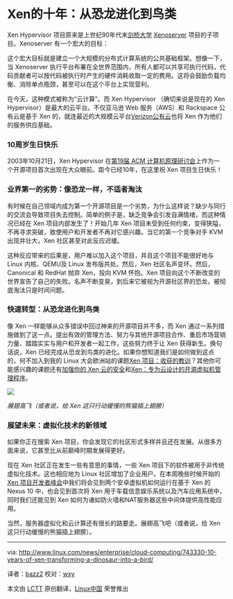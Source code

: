 Xen的十年：从恐龙进化到鸟类
================================================================================
Xen Hypervisor 项目原来是上世纪90年代末[剑桥大学][1] [Xenoserver][2] 项目的子项目。Xenoserver 有一个宏大的目标：

这个宏大目标就是建立一个大规模的分布式计算系统的公共基础框架。想像一下，当 Xenoserver 执行平台布署在全世界范围内，所有人都可以共享可执行代码，代码贡献者可以按代码被执行时产生的硬件消耗收取一定的费用。这将会鼓励负载均衡、消除单点瓶颈，甚至可以在这个平台上实现营利。

在今天，这种模式被称为“云计算”。而 Xen Hypervisor （确切来说是现在的 Xen Hypervisor）是最大的云平台。不仅亚马逊 Web 服务（AWS）和 Rackspace 公有云是基于 Xen 的，就连最近的大规模云平台[Verizon公有云][3]也将 Xen 作为他们的服务供应基础。

### 10周岁生日快乐 ###

2003年10月21日，Xen Hypervisor 在[第19届 ACM 计算机原理研讨会][4]上作为一个开源项目首次出现在大众眼前。距今已经10年，在这里祝 Xen 项目生日快乐！

### 业界第一的劣势：像恐龙一样，不适者淘汰 ###

有时候在自己领域内成为第一个开源项目是一个劣势，为什么这样说？缺少与同行的交流会导致项目失去控制。简单的例子是，缺乏竞争会引发自满情绪，而这种情况已经在 Xen 项目内部发生了！开始几年 Xen 项目未受到任何约束，变得狭隘，不再寻求突破，致使用户和开发者不再对它感兴趣。当它的第一个竞争对手 KVM 出现并壮大，Xen 社区甚至对此反应迟缓。

这种反应带来的后果是，用户难以加入这个项目，并且这个项目不能很好地与 Linux 内核、QEMU及 Linux 发布版共处。然后，Xen 社区名声变坏。然后，Canonical 和 RedHat 抛弃 Xen，投向 KVM 怀抱。Xen 项目向这个不断改变的世界宣告了自己的失败。名声不断变臭，到后来它被视为开源社区界的恐龙，被彻底淘汰只是时间问题。

### 快速转型：从恐龙进化到鸟类 ###

像 Xen 一样能够从众多错误中回过神来的开源项目并不多，而 Xen 通过一系列措施做到了这一点。提出有效的管理方法、努力与其他开源项目合作、重启市场营销力量、踏踏实实与用户和开发者一起工作，这些努力终于让 Xen 获得新生。换句话说，Xen 已经完成从恐龙到鸟类的进化。如果你想知道我们是如何做到这点的，何不加入到我的 Linux 大会欧洲站的课题[Xen 项目：收获的教训][5]？其他你可能感兴趣的课题还有[加强你的 Xen 云的安全][6]和[Xen：专为云设计的开源虚拟机管理程序][7]。

![](http://www.linux.com/images/stories/41373/Xen-flying-Panda.jpg)

*展翅高飞（或者说，给 Xen 这只行动缓慢的熊猫插上翅膀）*

### 展望未来：虚拟化技术的新领域 ###

如果你正在搜索 Xen 项目，你会发现它的社区形式多样并且还在发展。从很多方面来说，它甚至比从前巅峰时期发展得更好。

现在 Xen 社区正在发生一些有意思的事情，一些 Xen 项目下的软件被用于非传统虚拟化技术。这也相应地为 Linux 社区增加了企业用户。在本周晚些时候开始的[Xen 项目开发者峰会][8]中我们将会见到两个安卓虚拟机如何运行在基于 Xen 的 Nexus 10 中，也会见到首次将 Xen 用于车载信息娱乐系统以及汽车应用系统中，同时我们还能见到 Xen 如何为诸如防火墙和NAT服务器这些中间体提供高性能应用。

当然，服务器虚拟化和云计算还有很长的路要走。展翅高飞吧（或者说，给 Xen 这只行动缓慢的熊猫插上翅膀）。

--------------------------------------------------------------------------------

via: http://www.linux.com/news/enterprise/cloud-computing/743330-10-years-of-xen-transforming-a-dinosaur-into-a-bird/

译者：[bazz2](https://github.com/bazz2) 校对：[wxy](https://github.com/wxy)

本文由 [LCTT](https://github.com/LCTT/TranslateProject) 原创翻译，[Linux中国](http://linux.cn/) 荣誉推出

[1]:http://www.cl.cam.ac.uk/research/srg/netos/xen/index.html
[2]:http://www.cl.cam.ac.uk/research/srg/netos/xeno/
[3]:http://www.techweekeurope.co.uk/news/verizon-public-cloud-launch-128724
[4]:http://www.cs.rochester.edu/meetings/sosp2003/papers.shtml
[5]:http://linuxconcloudopeneu2013.sched.org/event/68003c370760bcc2da7e3e8b59b6b50f
[6]:http://linuxconcloudopeneu2013.sched.org/event/37ecfe02561cf264a02061d1927da26c
[7]:http://linuxconcloudopeneu2013.sched.org/event/bdca1274d9799646cdf2934dbde94ccd
[8]:http://www.linux.com/news/software/applications/742053-a-great-line-up-of-speakers-at-xen-project-developer-summit
